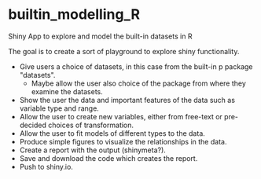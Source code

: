 # builtin_modelling_R
Shiny App to explore and model the built-in datasets in R

The goal is to create a sort of playground to explore shiny functionality. 
* Give users a choice of datasets, in this case from the built-in p package "datasets".  
    * Maybe allow the user also choice of the package from where they examine the datasets.
* Show the user the data and important features of the data such as variable type and range.  
* Allow the user to create new variables, either from free-text or pre-decided choices of transformation.  
* Allow the user to fit models of different types to the data.  
* Produce simple figures to visualize the relationships in the data.  
* Create a report with the output (shinymeta?).  
* Save and download the code which creates the report.  
* Push to shiny.io.  
